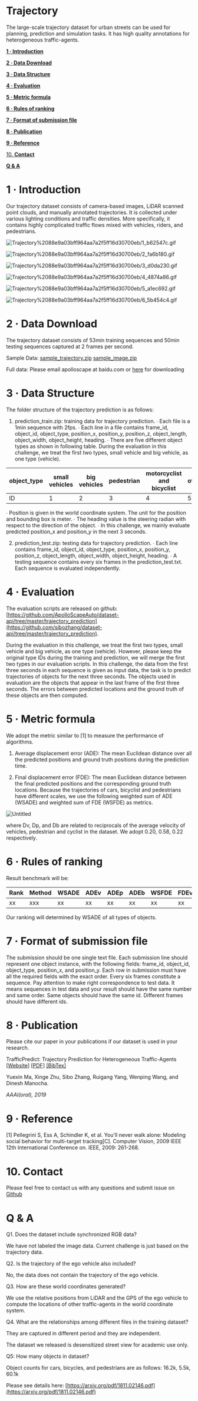 # Trajectory

The large-scale trajectory dataset for urban streets can be used for planning, prediction and simulation tasks. It has high quality annotations for heterogeneous traffic-agents.

[**1 · Introduction**](Trajectory%2088e9a03bff964aa7a2f5ff16d30700eb.md) 

[**2 · Data Download**](Trajectory%2088e9a03bff964aa7a2f5ff16d30700eb.md) 

[**3 · Data Structure**](Trajectory%2088e9a03bff964aa7a2f5ff16d30700eb.md) 

[**4 · Evaluation**](Trajectory%2088e9a03bff964aa7a2f5ff16d30700eb.md) 

[**5 · Metric formula**](Trajectory%2088e9a03bff964aa7a2f5ff16d30700eb.md) 

[**6 · Rules of ranking**](Trajectory%2088e9a03bff964aa7a2f5ff16d30700eb.md) 

[**7 · Format of submission file**](Trajectory%2088e9a03bff964aa7a2f5ff16d30700eb.md) 

[**8 · Publication**](Trajectory%2088e9a03bff964aa7a2f5ff16d30700eb.md) 

[**9 · Reference**](Trajectory%2088e9a03bff964aa7a2f5ff16d30700eb.md) 

[10. **Contact**](Trajectory%2088e9a03bff964aa7a2f5ff16d30700eb.md) 

[**Q & A**](Trajectory%2088e9a03bff964aa7a2f5ff16d30700eb.md) 

# **1 · Introduction**

Our trajectory dataset consists of camera-based images, LiDAR scanned point clouds, and manually annotated trajectories. It is collected under various lighting conditions and traffic densities. More specifically, it contains highly complicated traffic flows mixed with vehicles, riders, and pedestrians.

![Trajectory%2088e9a03bff964aa7a2f5ff16d30700eb/1_b62547c.gif](Trajectory%2088e9a03bff964aa7a2f5ff16d30700eb/1_b62547c.gif)

![Trajectory%2088e9a03bff964aa7a2f5ff16d30700eb/2_fa6b180.gif](Trajectory%2088e9a03bff964aa7a2f5ff16d30700eb/2_fa6b180.gif)

![Trajectory%2088e9a03bff964aa7a2f5ff16d30700eb/3_d0da230.gif](Trajectory%2088e9a03bff964aa7a2f5ff16d30700eb/3_d0da230.gif)

![Trajectory%2088e9a03bff964aa7a2f5ff16d30700eb/4_4874a86.gif](Trajectory%2088e9a03bff964aa7a2f5ff16d30700eb/4_4874a86.gif)

![Trajectory%2088e9a03bff964aa7a2f5ff16d30700eb/5_a1ec692.gif](Trajectory%2088e9a03bff964aa7a2f5ff16d30700eb/5_a1ec692.gif)

![Trajectory%2088e9a03bff964aa7a2f5ff16d30700eb/6_5b454c4.gif](Trajectory%2088e9a03bff964aa7a2f5ff16d30700eb/6_5b454c4.gif)

# **2 · Data Download**

The trajectory dataset consists of 53min training sequences and 50min testing sequences captured at 2 frames per second.

Sample Data: [sample_trajectory.zip](https://ad-apolloscape.cdn.bcebos.com/trajectory/sample_trajectory.zip) [sample_image.zip](https://ad-apolloscape.cdn.bcebos.com/trajectory/sample_image.zip)

Full data: Please email apolloscape at baidu.com or [here](mailto:apolloscape@baidu.com) for downloading

# **3 · Data Structure**

The folder structure of the trajectory prediction is as follows:

1) prediction_train.zip: training data for trajectory prediction.
∙ Each file is a 1min sequence with 2fps.
∙ Each line in a file contains frame_id, object_id, object_type, position_x, position_y, position_z, object_length, object_width, object_height, heading.
∙ There are five different object types as shown in following table. During the evaluation in this challenge, we treat the first two types, small vehicle and big vehicle, as one type (vehicle).

| object_type | small vehicles | big vehicles | pedestrian | motorcyclist and bicyclist | others |
| --- | --- | --- | --- | --- | --- |
| ID | 1 | 2 | 3 | 4 | 5 |

∙ Position is given in the world coordinate system. The unit for the position and bounding box is meter.
∙ The heading value is the steering radian with respect to the direction of the object.
∙ In this challenge, we mainly evaluate predicted position_x and position_y in the next 3 seconds.

2) prediction_test.zip: testing data for trajectory prediction.
∙ Each line contains frame_id, object_id, object_type, position_x, position_y, position_z, object_length, object_width, object_height, heading.
∙ A testing sequence contains every six frames in the prediction_test.txt. Each sequence is evaluated independently.

# **4 · Evaluation**

The evaluation scripts are released on github: [https://github.com/ApolloScapeAuto/dataset-api/tree/master/trajectory_prediction](https://github.com/sibozhang/dataset-api/tree/master/trajectory_prediction).

During the evaluation in this challenge, we treat the first two types, small vehicle and big vehicle, as one type (vehicle). However, please keep the original type IDs during the training and prediction, we will merge the first two types in our evaluation scripts. In this challenge, the data from the first three seconds in each sequence is given as input data, the task is to predict trajectories of objects for the next three seconds. The objects used in evaluation are the objects that appear in the last frame of the first three seconds. The errors between predicted locations and the ground truth of these objects are then computed.

# **5 · Metric formula**

We adopt the metric similar to [1] to measure the performance of algorithms.

1. Average displacement error (ADE): The mean Euclidean distance over all the predicted positions and ground truth positions during the prediction time.

2. Final displacement error (FDE): The mean Euclidean distance between the final predicted positions and the corresponding ground truth locations.
Because the trajectories of cars, bicyclist and pedestrians have different scales, we use the following weighted sum of ADE (WSADE) and weighted sum of FDE (WSFDE) as metrics.

![Untitled](Trajectory%2088e9a03bff964aa7a2f5ff16d30700eb/Untitled.png)

where Dv, Dp, and Db are related to reciprocals of the average velocity of vehicles, pedestrian and cyclist in the dataset. We adopt 0.20, 0.58, 0.22 respectively.

# **6 · Rules of ranking**

Result benchmark will be:

| Rank | Method | WSADE | ADEv | ADEp | ADEb | WSFDE | FDEv | FDEp | FDEb |
| --- | --- | --- | --- | --- | --- | --- | --- | --- | --- |
| xx | xxx | xx | xx | xx | xx | xx | xx | xx | xx |

Our ranking will determined by WSADE of all types of objects.

# **7 · Format of submission file**

The submission should be one single text file.
Each submission line should represent one object instance, with the following fields: frame_id, object_id, object_type, position_x, and position_y. Each row in submission must have all the required fields with the exact order.
Every six frames constitute a sequence. Pay attention to make right correspondence to test data. It means sequences in test data and your result should have the same number and same order. Same objects should have the same id. Different frames should have different ids.

# **8 · Publication**

Please cite our paper in your publications if our dataset is used in your research.

TrafficPredict: Trajectory Prediction for Heterogeneous Traffic-Agents [[Website](http://gamma.cs.unc.edu/TPredict/TrafficPredict.html)] [[PDF](https://arxiv.org/pdf/1811.02146.pdf)] [[BibTex]](https://ad-apolloscape.cdn.bcebos.com/TrafficPredict/trafficpredict_bibtex.txt)

Yuexin Ma, Xinge Zhu, Sibo Zhang, Ruigang Yang, Wenping Wang, and Dinesh Manocha.

*AAAI(oral), 2019*

# **9 · Reference**

[1] Pellegrini S, Ess A, Schindler K, et al. You'll never walk alone: Modeling social behavior for multi-target tracking[C]. Computer Vision, 2009 IEEE 12th International Conference on. IEEE, 2009: 261-268.

# 10. **Contact**

Please feel free to contact us with any questions and submit issue on [Github](https://github.com/ApolloScapeAuto/dataset-api/tree/master/trajectory_prediction)

# **Q & A**

Q1. Does the dataset include synchronized RGB data?

We have not labeled the image data. Current challenge is just based on the trajectory data.

Q2. Is the trajectory of the ego vehicle also included?

No, the data does not contain the trajectory of the ego vehicle.

Q3. How are these world coordinates generated?

We use the relative positions from LiDAR and the GPS of the ego vehicle to compute the locations of other traffic-agents in the world coordinate system.

Q4. What are the relationships among different files in the training dataset?

They are captured in different period and they are independent.

The dataset we released is desensitized street view for academic use only.

Q5: How many objects in dataset?

Object counts for cars, bicycles, and pedestrians are as follows: 16.2k, 5.5k, 60.1k

Please see details here: [https://arxiv.org/pdf/1811.02146.pdf](https://arxiv.org/pdf/1811.02146.pdf)